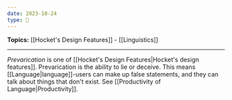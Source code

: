 ```yaml
---
date: 2023-10-24
type: 🧠
---
```


**Topics:** [[Hocket's Design Features]] - [[Linguistics]]

---

_Prevarication_ is one of [[Hocket's Design Features|Hocket's design features]]. Prevarication is the ability to lie or deceive. This means [[Language|language]]-users can make up false statements, and they can talk about things that don't exist. See [[Productivity of Language|Productivity]].
